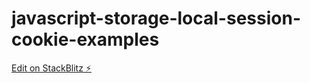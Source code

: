 # javascript-storage-local-session-cookie-examples

[Edit on StackBlitz ⚡️](https://stackblitz.com/edit/javascript-storage-local-session-cookie-examples)